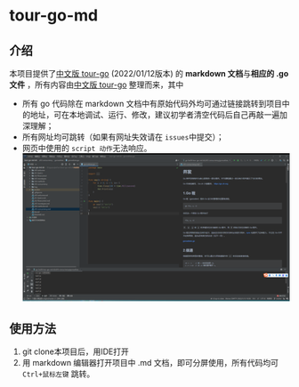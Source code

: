 # tour-go-md

## 介绍

本项目提供了[中文版 tour-go](https://tour.go-zh.org/ ) (2022/01/12版本) 的 **markdown 文档**与**相应的 .go 文件** ，所有内容由[中文版 tour-go](https://tour.go-zh.org/ ) 整理而来，其中

- 所有 go 代码除在 markdown 文档中有原始代码外均可通过链接跳转到项目中的地址，可在本地调试、运行、修改，建议初学者清空代码后自己再敲一遍加深理解；
- 所有网址均可跳转（如果有网址失效请在 `issues`中提交）；
- 网页中使用的 `script 动作`无法响应。
  ![img.png](img/screenshot.png)

## 使用方法

1. git clone本项目后，用IDE打开
2. 用 markdown 编辑器打开项目中 .md 文档，即可分屏使用，所有代码均可 `Ctrl+鼠标左键` 跳转。